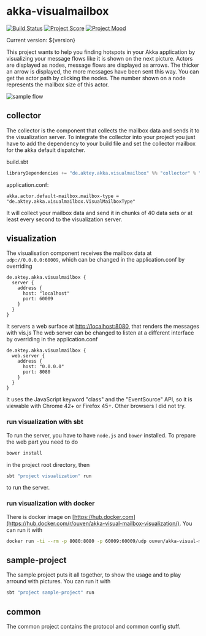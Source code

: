 # akka-visualmailbox

[![Build Status](https://travis-ci.org/ouven/akka-visualmailbox.svg?branch=master)](https://travis-ci.org/ouven/akka-visualmailbox)
[![Project Score](https://img.shields.io/badge/Project%20Score-%F0%9F%92%A9-brightgreen.svg)](https://img.shields.io)
[![Project Mood](https://img.shields.io/badge/Project%20Mood-%F0%9F%98%84-brightgreen.svg)](https://img.shields.io)

Current version: ${version}

This project wants to help you finding hotspots in your Akka application by visualizing your message flows
like it is shown on the next picture. Actors are displayed as nodes, message flows are displayed as arrows.
The thicker an arrow is displayed, the more messages have been sent this way. You can get the actor path by
clicking the nodes. The number shown on a node represents the mailbox size of this actor.   

![sample flow](./sample.png)

## collector
The collector is the component that collects the mailbox data and sends it to the visualization server.
To integrate the collector into your project you just have to add the dependency to your build file 
and set the collector mailbox for the akka default dispatcher.

build.sbt
```sbt
libraryDependencies += "de.aktey.akka.visualmailbox" %% "collector" % "${version}"
``` 

application.conf:
```
akka.actor.default-mailbox.mailbox-type = "de.aktey.akka.visualmailbox.VisualMailboxType"
```

It will collect your mailbox data and send it in chunks of 40 data sets or at least every second to the visualization server. 

## visualization
The visualisation component receives the mailbox data at `udp://0.0.0.0:60009`, which can be changed in the application.conf by overriding
```
de.aktey.akka.visualmailbox {
  server {
    address {
      host: "localhost"
      port: 60009
    }
  }
}
```

It servers a web surface at [http://localhost:8080](http://localhost:8080), that renders the messages with vis.js
The web server can be changed to listen at a different interface by overriding in the application.conf
```
de.aktey.akka.visualmailbox {
  web.server {
    address {
      host: "0.0.0.0"
      port: 8080
    }
  }
}
```
It uses the JavaScript keyword "class" and the "EventSource" API, so it is viewable with Chrome
42+ or Firefox 45+. Other browsers I did not try.

### run visualization with sbt
To run the server, you have to have `node.js` and `bower` installed.
To prepare the web part you need to do
```bash
bower install
```
in the project root directory, then
```bash
sbt "project visualization" run
```
to run the server.

### run visualization with docker
There is docker image on [https://hub.docker.com](https://hub.docker.com/r/ouven/akka-visual-mailbox-visualization/).
You can run it with 
```bash
docker run -ti --rm -p 8080:8080 -p 60009:60009/udp ouven/akka-visual-mailbox-visualization
```

## sample-project
The sample project puts it all together, to show the usage and to play arround with pictures. You can run it with
```bash
sbt "project sample-project" run
```
  
## common
The common project contains the protocol and common config stuff. 
